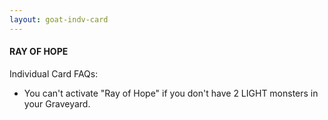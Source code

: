 ```yaml
---
layout: goat-indv-card
---
```


#### RAY OF HOPE

Individual Card FAQs:

*   You can't activate "Ray of Hope" if you don't have 2 LIGHT monsters in your Graveyard.